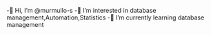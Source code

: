 -👋 Hi, I’m @murmullo-s
-👀 I’m interested in database management,Automation,Statistics
-🌱 I’m currently learning database management

<!---
murmullo-s/murmullo-s is a ✨ special ✨ repository because its `README.md` (this file) appears on your GitHub profile.
You can click the Preview link to take a look at your changes.
--->
